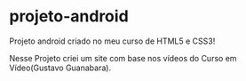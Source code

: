 # projeto-android
Projeto android criado no meu curso de HTML5 e CSS3!
<p>Nesse Projeto criei um site com base nos vídeos do Curso em Vídeo(Gustavo Guanabara).</p>
